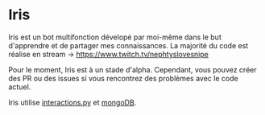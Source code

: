 # Iris


Iris est un bot multifonction dévelopé par moi-même dans le but d'apprendre et de partager mes connaissances.
La majorité du code est réalise en stream -> https://www.twitch.tv/nephtyslovesnipe


Pour le moment, Iris est à un stade d'alpha. Cependant, vous pouvez créer des PR ou des issues si vous rencontrez des problèmes avec le code actuel.



Iris utilise [interactions.py](https://interactions-py.github.io/interactions.py/) et [mongoDB](https://www.mongodb.com/fr-fr).
